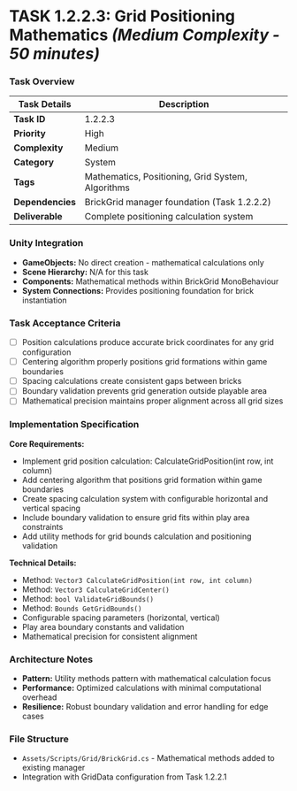 # **TASK 1.2.2.3: Grid Positioning Mathematics** *(Medium Complexity - 50 minutes)*

### **Task Overview**

| Task Details | Description |
| --- | --- |
| **Task ID** | 1.2.2.3 |
| **Priority** | High |
| **Complexity** | Medium |
| **Category** | System |
| **Tags** | Mathematics, Positioning, Grid System, Algorithms |
| **Dependencies** | BrickGrid manager foundation (Task 1.2.2.2) |
| **Deliverable** | Complete positioning calculation system |

### **Unity Integration**

- **GameObjects:** No direct creation - mathematical calculations only
- **Scene Hierarchy:** N/A for this task
- **Components:** Mathematical methods within BrickGrid MonoBehaviour
- **System Connections:** Provides positioning foundation for brick instantiation

### **Task Acceptance Criteria**

- [ ] Position calculations produce accurate brick coordinates for any grid configuration
- [ ] Centering algorithm properly positions grid formations within game boundaries
- [ ] Spacing calculations create consistent gaps between bricks
- [ ] Boundary validation prevents grid generation outside playable area
- [ ] Mathematical precision maintains proper alignment across all grid sizes

### **Implementation Specification**

**Core Requirements:**
- Implement grid position calculation: CalculateGridPosition(int row, int column)
- Add centering algorithm that positions grid formation within game boundaries
- Create spacing calculation system with configurable horizontal and vertical spacing
- Include boundary validation to ensure grid fits within play area constraints
- Add utility methods for grid bounds calculation and positioning validation

**Technical Details:**
- Method: `Vector3 CalculateGridPosition(int row, int column)`
- Method: `Vector3 CalculateGridCenter()`
- Method: `bool ValidateGridBounds()`
- Method: `Bounds GetGridBounds()`
- Configurable spacing parameters (horizontal, vertical)
- Play area boundary constants and validation
- Mathematical precision for consistent alignment

### **Architecture Notes**

- **Pattern:** Utility methods pattern with mathematical calculation focus
- **Performance:** Optimized calculations with minimal computational overhead
- **Resilience:** Robust boundary validation and error handling for edge cases

### **File Structure**

- `Assets/Scripts/Grid/BrickGrid.cs` - Mathematical methods added to existing manager
- Integration with GridData configuration from Task 1.2.2.1
